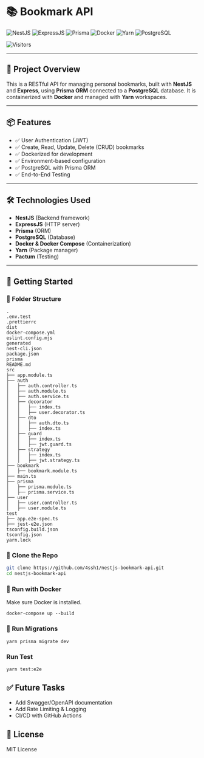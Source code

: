 # 📚 Bookmark API

![NestJS](https://img.shields.io/badge/NestJS-E0234E?style=for-the-badge&logo=nestjs&logoColor=white)
![ExpressJS](https://img.shields.io/badge/Express.js-000000?style=for-the-badge&logo=express&logoColor=white)
![Prisma](https://img.shields.io/badge/Prisma-2D3748?style=for-the-badge&logo=prisma&logoColor=white)
![Docker](https://img.shields.io/badge/Docker-2496ED?style=for-the-badge&logo=docker&logoColor=white)
![Yarn](https://img.shields.io/badge/Yarn-2C8EBB?style=for-the-badge&logo=yarn&logoColor=white)
![PostgreSQL](https://img.shields.io/badge/PostgreSQL-336791?style=for-the-badge&logo=postgresql&logoColor=white)

![Visitors](https://visitor-badge.laobi.icu/badge?page_id=4ssh1.nestjs-bookmark-api)

---

## 🚀 Project Overview

This is a RESTful API for managing personal bookmarks, built with **NestJS** and **Express**, using **Prisma ORM** connected to a **PostgreSQL** database. It is containerized with **Docker** and managed with **Yarn** workspaces.

---

## 📦 Features

- ✅ User Authentication (JWT)
- ✅ Create, Read, Update, Delete (CRUD) bookmarks
- ✅ Dockerized for development
- ✅ Environment-based configuration
- ✅ PostgreSQL with Prisma ORM
- ✅ End-to-End Testing 

---

## 🛠️ Technologies Used

- **NestJS** (Backend framework)
- **ExpressJS** (HTTP server)
- **Prisma** (ORM)
- **PostgreSQL** (Database)
- **Docker & Docker Compose** (Containerization)
- **Yarn** (Package manager)
- **Pactum** (Testing)

---

## 🧰 Getting Started

### 📂 Folder Structure
```
.
.env.test
.prettierrc
dist
docker-compose.yml
eslint.config.mjs
generated
nest-cli.json
package.json
prisma
README.md
src
├── app.module.ts
├── auth
│   ├── auth.controller.ts
│   ├── auth.module.ts
│   ├── auth.service.ts
│   ├── decorator
│   │   ├── index.ts
│   │   ├── user.decorator.ts
│   ├── dto
│   │   ├── auth.dto.ts
│   │   ├── index.ts
│   ├── guard
│   │   ├── index.ts
│   │   ├── jwt.guard.ts
│   ├── strategy
│   │   ├── index.ts
│   │   ├── jwt.strategy.ts
├── bookmark
│   ├── bookmark.module.ts
├── main.ts
├── prisma
│   ├── prisma.module.ts
│   ├── prisma.service.ts
├── user
│   ├── user.controller.ts
│   ├── user.module.ts
test
├── app.e2e-spec.ts
├── jest-e2e.json
tsconfig.build.json
tsconfig.json
yarn.lock
```

### 📁 Clone the Repo

```bash
git clone https://github.com/4ssh1/nestjs-bookmark-api.git
cd nestjs-bookmark-api
```

### 🐳 Run with Docker
Make sure Docker is installed.

```
docker-compose up --build
```

### 🧪 Run Migrations

```
yarn prisma migrate dev
```

### Run Test
```
yarn test:e2e
```

## ✅ Future Tasks

- Add Swagger/OpenAPI documentation
- Add Rate Limiting & Logging
- CI/CD with GitHub Actions

## 📃 License
MIT License
